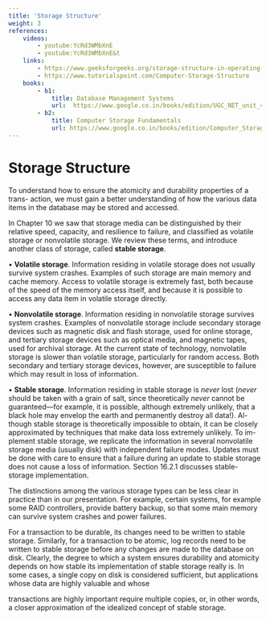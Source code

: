 ```yaml
---
title: 'Storage Structure'
weight: 3
references:
    videos:
        - youtube:YcRd3WMbXnE
        - youtube:YcRd3WMbXnE&t
    links:
        - https://www.geeksforgeeks.org/storage-structure-in-operating-systems/
        - https://www.tutorialspoint.com/Computer-Storage-Structure
    books:
        - b1:
            title: Database Management Systems 
            url:  https://www.google.co.in/books/edition/UGC_NET_unit_4_COMPUTER_SCIENCE_Database/9iWGEAAAQBAJ?hl=en&gbpv=0
        - b2:
            title: Computer Storage Fundamentals
            url: https://www.google.co.in/books/edition/Computer_Storage_Fundamentals/uT6wDwAAQBAJ?hl=en&gbpv=0
---
```


# Storage Structure

To understand how to ensure the atomicity and durability properties of a trans- action, we must gain a better understanding of how the various data items in the database may be stored and accessed.

In Chapter 10 we saw that storage media can be distinguished by their relative speed, capacity, and resilience to failure, and classified as volatile storage or nonvolatile storage. We review these terms, and introduce another class of storage, called **stable storage**.

• **Volatile storage**. Information residing in volatile storage does not usually survive system crashes. Examples of such storage are main memory and cache memory. Access to volatile storage is extremely fast, both because of the speed of the memory access itself, and because it is possible to access any data item in volatile storage directly.

• **Nonvolatile storage**. Information residing in nonvolatile storage survives system crashes. Examples of nonvolatile storage include secondary storage devices such as magnetic disk and flash storage, used for online storage, and tertiary storage devices such as optical media, and magnetic tapes, used for archival storage. At the current state of technology, nonvolatile storage is slower than volatile storage, particularly for random access. Both secondary and tertiary storage devices, however, are susceptible to failure which may result in loss of information.

• **Stable storage**. Information residing in stable storage is _never_ lost (_never_ should be taken with a grain of salt, since theoretically _never_ cannot be guaranteed—for example, it is possible, although extremely unlikely, that a black hole may envelop the earth and permanently destroy all data!). Al- though stable storage is theoretically impossible to obtain, it can be closely approximated by techniques that make data loss extremely unlikely. To im- plement stable storage, we replicate the information in several nonvolatile storage media (usually disk) with independent failure modes. Updates must be done with care to ensure that a failure during an update to stable storage does not cause a loss of information. Section 16.2.1 discusses stable-storage implementation.

The distinctions among the various storage types can be less clear in practice than in our presentation. For example, certain systems, for example some RAID controllers, provide battery backup, so that some main memory can survive system crashes and power failures.

For a transaction to be durable, its changes need to be written to stable storage. Similarly, for a transaction to be atomic, log records need to be written to stable storage before any changes are made to the database on disk. Clearly, the degree to which a system ensures durability and atomicity depends on how stable its implementation of stable storage really is. In some cases, a single copy on disk is considered sufficient, but applications whose data are highly valuable and whose  


transactions are highly important require multiple copies, or, in other words, a closer approximation of the idealized concept of stable storage.
